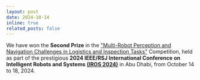 ```yaml
---
layout: post
date: 2024-10-14
inline: true
related_posts: false
---
```


We have won the **Second Prize** in the <a href="https://www.iros2024-cartin.com/index.html" target="_blank">"Multi-Robot Perception and Navigation Challenges in Logistics and Inspection Tasks"</a> Competition, held as part of the prestigious **2024 IEEE/RSJ International Conference on Intelligent Robots and Systems** <b><a href="http://iros2024-abudhabi.org" target="_blank">(IROS 2024)</a></b> in Abu Dhabi, from October 14 to 18, 2024.


